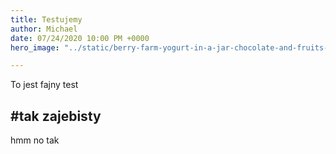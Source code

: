 ```yaml
---
title: Testujemy
author: Michael
date: 07/24/2020 10:00 PM +0000
hero_image: "../static/berry-farm-yogurt-in-a-jar-chocolate-and-fruits-p242v2n.jpg"

---
```

To jest fajny test

## #tak zajebisty

hmm no tak